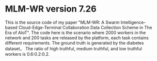 # MLM-WR version 7.26
This is the source code of my paper "MLM-WR: A Swarm Intelligence-based Cloud-Edge-Terminal Collaboration Data Collection Scheme in The Era of AIoT".
The code here is the scenario where 2000 workers in the network and 200 tasks are released by the platform, each task contains different requirements.
The ground truth is generated by the diabetes dataset，
The ratio of high truthful, medium truthful, and low truthful workers is 0.6:0.2:0.2.

